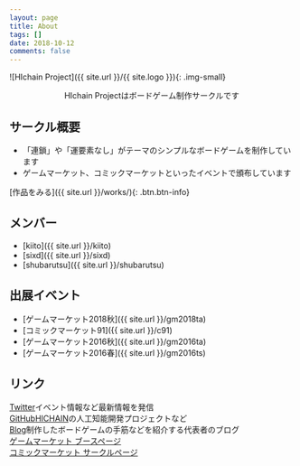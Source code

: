 ```yaml
---
layout: page
title: About
tags: []
date: 2018-10-12
comments: false
---
```


![HIchain Project]({{ site.url }}/{{ site.logo }}){: .img-small}
<center>HIchain Projectはボードゲーム制作サークルです</center>

## サークル概要

* 「連鎖」や「運要素なし」がテーマのシンプルなボードゲームを制作しています
* ゲームマーケット、コミックマーケットといったイベントで頒布しています

[作品をみる]({{ site.url }}/works/){: .btn.btn-info}

## メンバー

* [kiito]({{ site.url }}/kiito)
* [sixd]({{ site.url }}/sixd)
* [shubarutsu]({{ site.url }}/shubarutsu)

## 出展イベント

- [ゲームマーケット2018秋]({{ site.url }}/gm2018ta)
- [コミックマーケット91]({{ site.url }}/c91)
- [ゲームマーケット2016秋]({{ site.url }}/gm2016ta)
- [ゲームマーケット2016春]({{ site.url }}/gm2016ts)

## リンク

<a class="social-btn" href="https://twitter.com/{{ site.twitter }}" target="_blank" rel="noopener noreferrer"><i class="fa fa-fw fa-twitter-square"></i>Twitter</a>イベント情報など最新情報を発信<br />
<a class="social-btn" href="https://github.com/{{ site.github-url }}" target="_blank" rel="noopener noreferrer"><i class="fa fa-fw fa-github"></i>GitHub</a><a href="{{ site.url }}/hichain">HICHAIN</a>の人工知能開発プロジェクトなど<br />
<a class="social-btn" href="{{ site.hatenablog }}" target="_blank" rel="noopener noreferrer"><i class="fa fa-fw fa-pencil"></i>Blog</a>制作したボードゲームの手筋などを紹介する代表者のブログ<br />
<a class="social-btn" href="http://gamemarket.jp/booth/{{ site.gamemarket }}" target="_blank" rel="noopener noreferrer"><i class="fa fa-fw fa-link"></i>ゲームマーケット ブースページ</a><br />
<a class="social-btn" href="https://portal.circle.ms/Circle/Index/{{ site.circlems }}" target="_blank" rel="noopener noreferrer"><i class="fa fa-fw fa-link"></i>コミックマーケット サークルページ</a>